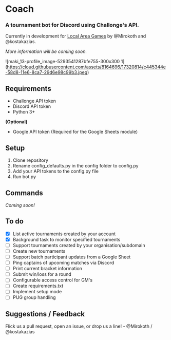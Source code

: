 # Coach
### A tournament bot for Discord using Challonge's API.
Currently in development for [Local Area Games](https://www.localareagames.com/) by @Mirokoth and @kostakazias.

_More information will be coming soon._

![maki_13-profile_image-5293541287bfe755-300x300 1]
(https://cloud.githubusercontent.com/assets/8164696/17320814/c445344e-58d8-11e6-8ca7-29d6e98c99b3.jpeg)

## Requirements
- Challonge API token
- Discord API token
- Python 3+

**(Optional)**
- Google API token (Required for the Google Sheets module)

## Setup

1. Clone repository
2. Rename config_defaults.py in the config folder to config.py
3. Add your API tokens to the config.py file
4. Run bot.py

## Commands
_Coming soon!_

## To do
- [x] List active tournaments created by your account
- [x] Background task to monitor specified tournaments
- [ ] Support tournaments created by your organisation/subdomain
- [ ] Create new tournaments
- [ ] Support batch participant updates from a Google Sheet
- [ ] Ping captains of upcoming matches via Discord
- [ ] Print current bracket information
- [ ] Submit win/loss for a round
- [ ] Configurable access control for GM's
- [ ] Create requirements.txt
- [ ] Implement setup mode
- [ ] PUG group handling

## Suggestions / Feedback
Flick us a pull request, open an issue, or drop us a line! - @Mirokoth / @kostakazias
